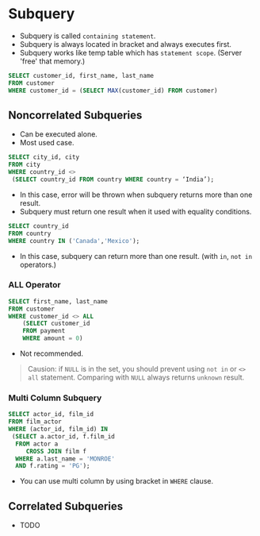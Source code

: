 # Subquery
* Subquery is called `containing statement`.
* Subquery is always located in bracket and always executes first.
* Subquery works like temp table which has `statement scope`. (Server 'free' that memory.)

```sql
SELECT customer_id, first_name, last_name   
FROM customer   
WHERE customer_id = (SELECT MAX(customer_id) FROM customer)
```

## Noncorrelated Subqueries 
* Can be executed alone. 
* Most used case.
```sql
SELECT city_id, city
FROM city
WHERE country_id <>
 (SELECT country_id FROM country WHERE country = ‘India’);
```
* In this case, error will be thrown when subquery returns more than one result.
* Subquery must return one result when it used with equality conditions.
```sql
SELECT country_id  
FROM country  
WHERE country IN ('Canada','Mexico');
```
* In this case, subquery can return more than one result. (with `in`, `not in` operators.)
### ALL Operator
```sql
SELECT first_name, last_name  
FROM customer  
WHERE customer_id <> ALL  
    (SELECT customer_id  
    FROM payment  
    WHERE amount = 0)
```
* Not recommended.
> Causion: if `NULL` is in the set, you should prevent using `not in` or `<> all` statement.
> Comparing with `NULL` always returns `unknown` result.

### Multi Column Subquery
```sql
SELECT actor_id, film_id  
FROM film_actor  
WHERE (actor_id, film_id) IN  
 (SELECT a.actor_id, f.film_id  
  FROM actor a  
     CROSS JOIN film f  
  WHERE a.last_name = 'MONROE'  
  AND f.rating = 'PG');
```
* You can use multi column by using bracket in `WHERE` clause.

## Correlated Subqueries
* TODO